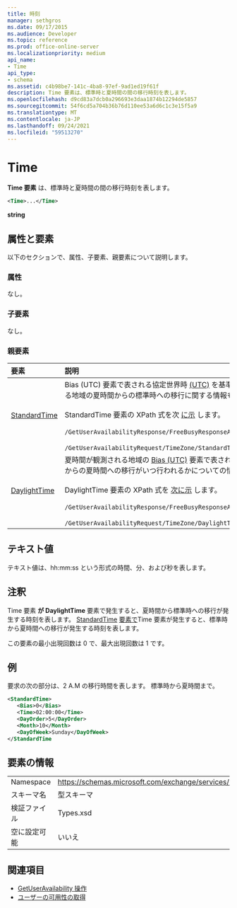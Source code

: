```yaml
---
title: 時刻
manager: sethgros
ms.date: 09/17/2015
ms.audience: Developer
ms.topic: reference
ms.prod: office-online-server
ms.localizationpriority: medium
api_name:
- Time
api_type:
- schema
ms.assetid: c4b98be7-141c-4ba8-97ef-9ad1ed19f61f
description: Time 要素は、標準時と夏時間の間の移行時刻を表します。
ms.openlocfilehash: d9cd83a7dcb0a296693e3daa1874b12294de5857
ms.sourcegitcommit: 54f6cd5a704b36b76d110ee53a6d6c1c3e15f5a9
ms.translationtype: MT
ms.contentlocale: ja-JP
ms.lasthandoff: 09/24/2021
ms.locfileid: "59513270"
---
```

# <a name="time"></a>Time

**Time 要素** は、標準時と夏時間の間の移行時刻を表します。 
  
```xml
<Time>...</Time>
```

 **string**
## <a name="attributes-and-elements"></a>属性と要素

以下のセクションで、属性、子要素、親要素について説明します。
  
### <a name="attributes"></a>属性

なし。
  
### <a name="child-elements"></a>子要素

なし。
  
### <a name="parent-elements"></a>親要素

|**要素**|**説明**|
|:-----|:-----|
|[StandardTime](standardtime.md) <br/> | Bias (UTC) 要素で表される協定世界時 [(UTC)](bias-utc.md) を基準にした時刻からのオフセットを表します。 この要素には、夏時間が観測される地域の夏時間からの標準時への移行に関する情報も含みます。  <br/><br/>  StandardTime 要素の XPath 式を次 [に示](standardtime.md) します。 <br/> <br/>  `/GetUserAvailabilityResponse/FreeBusyResponseArray/FreeBusyResponse/FreeBusyView/WorkingHours/TimeZone/StandardTime`<br/> <br/>  `/GetUserAvailabilityRequest/TimeZone/StandardTime` <br/> |
|[DaylightTime](daylighttime.md) <br/> | 夏時間が観測される地域の [Bias (UTC)](bias-utc.md) 要素で表される UTC からの相対時間からのオフセットを表します。 この要素には、標準時からの夏時間への移行がいつ行われるかについての情報も含みます。  <br/><br/>  DaylightTime 要素の XPath 式を [次に示](daylighttime.md) します。  <br/><br/>  `/GetUserAvailabilityResponse/FreeBusyResponseArray/FreeBusyResponse/FreeBusyView/WorkingHours/TimeZone/DaylightTime` <br/><br/>  `/GetUserAvailabilityRequest/TimeZone/DaylightTime` <br/> |
   
## <a name="text-value"></a>テキスト値

テキスト値は、hh:mm:ss という形式の時間、分、および秒を表します。
  
## <a name="remarks"></a>注釈

Time 要素 **が DaylightTime** [](daylighttime.md)要素で発生すると、夏時間から標準時への移行が発生する時刻を表します。 [StandardTime](standardtime.md) [要素で](time.md)Time 要素が発生すると、標準時から夏時間への移行が発生する時刻を表します。 
  
この要素の最小出現回数は 0 で、最大出現回数は 1 です。
  
## <a name="example"></a>例

要求の次の部分は、2 A.M の移行時間を表します。 標準時から夏時間まで。
  
```xml
<StandardTime>
   <Bias>0</Bias>
   <Time>02:00:00</Time>
   <DayOrder>5</DayOrder>
   <Month>10</Month>
   <DayOfWeek>Sunday</DayOfWeek>
</StandardTime
```

## <a name="element-information"></a>要素の情報

|||
|:-----|:-----|
|Namespace  <br/> |https://schemas.microsoft.com/exchange/services/2006/types  <br/> |
|スキーマ名  <br/> |型スキーマ  <br/> |
|検証ファイル  <br/> |Types.xsd  <br/> |
|空に設定可能  <br/> |いいえ  <br/> |
   
## <a name="see-also"></a>関連項目

- [GetUserAvailability 操作](getuseravailability-operation.md)
- [ユーザーの可用性の取得](https://msdn.microsoft.com/library/d4133fcb-9b0f-4e6b-aadf-a389da83516a%28Office.15%29.aspx)

